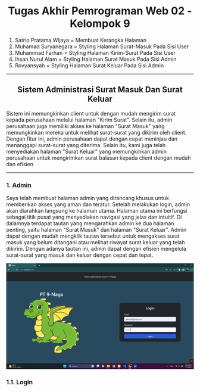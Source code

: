 <h1 align="center">Tugas Akhir Pemrograman Web 02 - Kelompok 9</h1>

<ol>
  <li>Satrio Pratama Wijaya = Membuat Kerangka Halaman</li>
  <li>Muhamad Suryanegara = Styling Halaman Surat-Masuk Pada Sisi User</li>
  <li>Muhammad Farhan = Styling Halaman Kirim-Surat Pada Sisi User</li>
  <li>Ihsan Nurul Alam = Styling Halaman Surat Masuk Pada Sisi Admin</li>
  <li>Rovyansyah = Styling Halaman Surat Keluar Pada Sisi Admin</li>
</ol>
<hr>
<h2 align="center">Sistem Administrasi Surat Masuk Dan Surat Keluar</h2>
<p>Sistem ini memungkinkan client untuk dengan mudah mengirim surat kepada perusahaan melalui halaman "Kirim Surat". Selain itu, admin perusahaan juga memiliki akses ke halaman "Surat Masuk" yang memungkinkan mereka untuk melihat surat-surat yang dikirim oleh client. Dengan fitur ini, admin perusahaan dapat dengan cepat meninjau dan menanggapi surat-surat yang diterima. Selain itu, kami juga telah menyediakan halaman "Surat Keluar" yang memungkinkan admin perusahaan untuk mengirimkan surat balasan kepada client dengan mudah dan efisien</p>
<hr>
<h3>1. Admin</h3>
<p>Saya telah membuat halaman admin yang dirancang khusus untuk memberikan akses yang aman dan teratur. Setelah melakukan login, admin akan diarahkan langsung ke halaman utama. Halaman utama ini berfungsi sebagai titik pusat yang menyediakan navigasi yang jelas dan intuitif. Di dalamnya terdapat tautan yang mengarahkan admin ke dua halaman penting, yaitu halaman "Surat Masuk" dan halaman "Surat Keluar". Admin dapat dengan mudah mengklik tautan tersebut untuk mengakses surat masuk yang belum ditangani atau melihat riwayat surat keluar yang telah dikirim. Dengan adanya tautan ini, admin dapat dengan efisien mengelola surat-surat yang masuk dan keluar dengan cepat dan tepat.</p>
<img src="Screenshot/Login(admin).png" width="1200" />
<h3>1.1. Login</h3>
